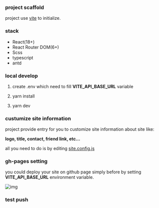 ###  project scaffold

  project use [vite](https://vitejs.dev/) to initialize.

### stack

  -  React(18+)
  -  React Router DOM(6+)
  -  Scss
  -  typescript
  -  antd

### local develop

  1. create .env which need to fill __VITE_API_BASE_URL__ variable

  2. yarn install

  3. yarn dev

### custumize site information

project provide entry for you to customize site information about site like:

  **logo, title, contact, friend link, etc...**

all you need to do is by editing [site.config.js](./site.config.js)

### gh-pages setting

you could deploy your site on github page simply before by setting __VITE_API_BASE_URL__ environment variable.

![img](https://user-images.githubusercontent.com/920487/196583610-d34b6fc4-06db-41ba-b6e3-df092e0d1f30.png)

### test push